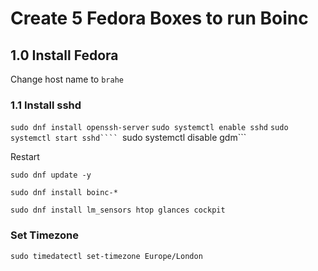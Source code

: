 # Create 5 Fedora Boxes to run Boinc

## 1.0 Install Fedora

Change host name to ```brahe```

### 1.1 Install sshd

```sudo dnf install openssh-server```
```sudo systemctl enable sshd```
```sudo systemctl start sshd````
```sudo systemctl disable gdm```

Restart

~~~
sudo dnf update -y

sudo dnf install boinc-*

sudo dnf install lm_sensors htop glances cockpit
~~~

### Set Timezone

```sudo timedatectl set-timezone Europe/London```
